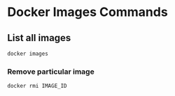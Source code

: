 # Docker Images Commands

## List all images

```bash
docker images
```

### Remove particular image

```bash
docker rmi IMAGE_ID
```
